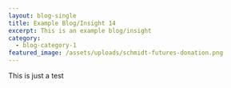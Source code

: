 ```yaml
---
layout: blog-single
title: Example Blog/Insight 14
excerpt: This is an example blog/insight
category:
  - blog-category-1
featured_image: /assets/uploads/schmidt-futures-donation.png
---
```

This is just a test
